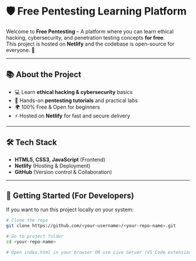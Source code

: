 # 🛡️ Free Pentesting Learning Platform

Welcome to **Free Pentesting** – A platform where you can learn ethical hacking, cybersecurity, and penetration testing concepts **for free**.  
This project is hosted on **Netlify** and the codebase is open-source for everyone. 🚀  

---

## 📚 About the Project
- 💻 Learn **ethical hacking & cybersecurity** basics  
- 🔑 Hands-on **pentesting tutorials** and practical labs  
- 🌍 100% Free & Open for beginners  
- ⚡ Hosted on **Netlify** for fast and secure delivery  

---

## 🛠️ Tech Stack
- **HTML5, CSS3, JavaScript** (Frontend)  
- **Netlify** (Hosting & Deployment)  
- **GitHub** (Version control & Collaboration)  

---

## 🚀 Getting Started (For Developers)

If you want to run this project locally on your system:

```bash
# Clone the repo
git clone https://github.com/<your-username>/<your-repo-name>.git

# Go to project folder
cd <your-repo-name>

# Open index.html in your browser OR use Live Server (VS Code extension)
